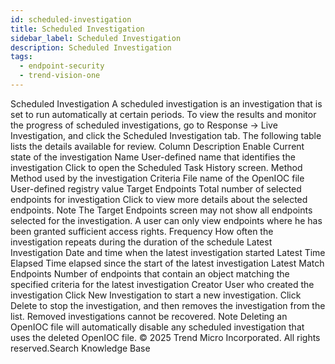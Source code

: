 ```yaml
---
id: scheduled-investigation
title: Scheduled Investigation
sidebar_label: Scheduled Investigation
description: Scheduled Investigation
tags:
  - endpoint-security
  - trend-vision-one
---
```


 Scheduled Investigation A scheduled investigation is an investigation that is set to run automatically at certain periods. To view the results and monitor the progress of scheduled investigations, go to Response → Live Investigation, and click the Scheduled Investigation tab. The following table lists the details available for review. Column Description Enable Current state of the investigation Name User-defined name that identifies the investigation Click to open the Scheduled Task History screen. Method Method used by the investigation Criteria File name of the OpenIOC file User-defined registry value Target Endpoints Total number of selected endpoints for investigation Click to view more details about the selected endpoints. Note The Target Endpoints screen may not show all endpoints selected for the investigation. A user can only view endpoints where he has been granted sufficient access rights. Frequency How often the investigation repeats during the duration of the schedule Latest Investigation Date and time when the latest investigation started Latest Time Elapsed Time elapsed since the start of the latest investigation Latest Match Endpoints Number of endpoints that contain an object matching the specified criteria for the latest investigation Creator User who created the investigation Click New Investigation to start a new investigation. Click Delete to stop the investigation, and then removes the investigation from the list. Removed investigations cannot be recovered. Note Deleting an OpenIOC file will automatically disable any scheduled investigation that uses the deleted OpenIOC file. © 2025 Trend Micro Incorporated. All rights reserved.Search Knowledge Base